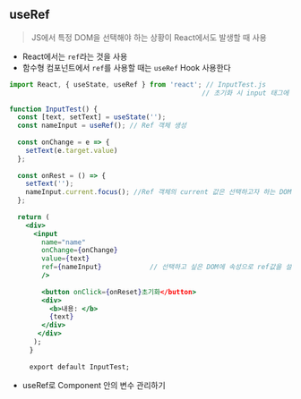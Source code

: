 ## useRef
> JS에서 특정 DOM을 선택해야 하는 상황이 React에서도 발생할 때 사용
- React에서는 ```ref```라는 것을 사용
- 함수형 컴포넌트에서 ```ref```를 사용할 때는 ```useRef``` Hook 사용한다

```jsx
import React, { useState, useRef } from 'react'; // InputTest.js
                                                // 초기화 시 input 태그에 focus 잡히는 기능 

function InputTest() {
  const [text, setText] = useState('');
  const nameInput = useRef(); // Ref 객체 생성
  
  const onChange = e => {
    setText(e.target.value)
  };  
  
  const onRest = () => {
    setText('');
    nameInput.current.focus(); //Ref 객체의 current 값은 선택하고자 하는 DOM을 가리킨다.
  };  
  
  return (
    <div>
      <input
        name="name"
        onChange={onChange} 
        value={text}
        ref={nameInput}            // 선택하고 싶은 DOM에 속성으로 ref값을 설정
        />
        
        <button onClick={onReset}초기화</button>
        <div>
          <b>내용: </b>
          {text}
        </div>
       </div>
      );
     }
     
     export default InputTest;
```

- useRef로 Component 안의 변수 관리하기
